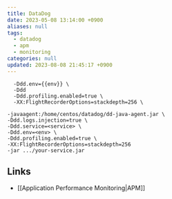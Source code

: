 ```yaml
---
title: DataDog
date: 2023-05-08 13:14:00 +0900
aliases: null
tags:
  - datadog
  - apm
  - monitoring
categories: null
updated: 2023-08-08 21:45:17 +0900
---
```


```
  -Ddd.env={{env}} \
  -Ddd
  -Ddd.profiling.enabled=true \
  -XX:FlightRecorderOptions=stackdepth=256 \
```

```
-javaagent:/home/centos/datadog/dd-java-agent.jar \
-Ddd.logs.injection=true \
-Ddd.service=<service> \
-Ddd.env=<env> \
-Ddd.profiling.enabled=true \
-XX:FlightRecorderOptions=stackdepth=256
-jar .../your-service.jar
```

## Links

- [[Application Performance Monitoring|APM]]
